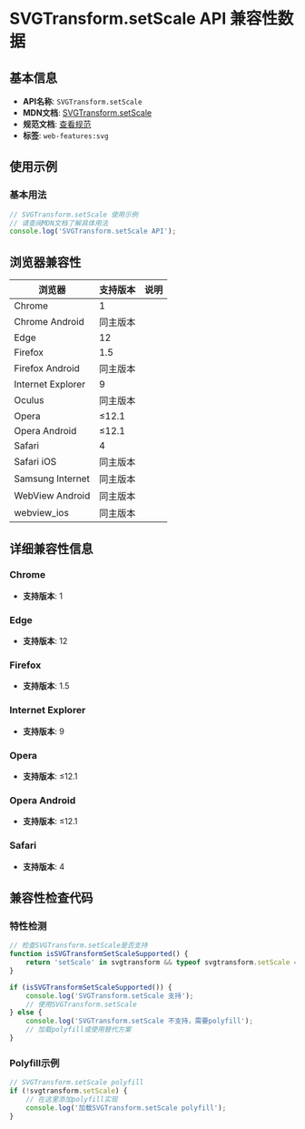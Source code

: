 # SVGTransform.setScale API 兼容性数据

## 基本信息

- **API名称**: `SVGTransform.setScale`
- **MDN文档**: [SVGTransform.setScale](https://developer.mozilla.org/docs/Web/API/SVGTransform/setScale)
- **规范文档**: [查看规范](https://svgwg.org/svg2-draft/coords.html#__svg__SVGTransform__setScale)
- **标签**: `web-features:svg`

## 使用示例

### 基本用法

```javascript
// SVGTransform.setScale 使用示例
// 请查阅MDN文档了解具体用法
console.log('SVGTransform.setScale API');
```

## 浏览器兼容性

| 浏览器 | 支持版本 | 说明 |
|--------|----------|------|
| Chrome | 1 |  |
| Chrome Android | 同主版本 |  |
| Edge | 12 |  |
| Firefox | 1.5 |  |
| Firefox Android | 同主版本 |  |
| Internet Explorer | 9 |  |
| Oculus | 同主版本 |  |
| Opera | ≤12.1 |  |
| Opera Android | ≤12.1 |  |
| Safari | 4 |  |
| Safari iOS | 同主版本 |  |
| Samsung Internet | 同主版本 |  |
| WebView Android | 同主版本 |  |
| webview_ios | 同主版本 |  |

## 详细兼容性信息

### Chrome

- **支持版本**: 1

### Edge

- **支持版本**: 12

### Firefox

- **支持版本**: 1.5

### Internet Explorer

- **支持版本**: 9

### Opera

- **支持版本**: ≤12.1

### Opera Android

- **支持版本**: ≤12.1

### Safari

- **支持版本**: 4

## 兼容性检查代码

### 特性检测

```javascript
// 检查SVGTransform.setScale是否支持
function isSVGTransformSetScaleSupported() {
    return 'setScale' in svgtransform && typeof svgtransform.setScale === 'function';
}

if (isSVGTransformSetScaleSupported()) {
    console.log('SVGTransform.setScale 支持');
    // 使用SVGTransform.setScale
} else {
    console.log('SVGTransform.setScale 不支持，需要polyfill');
    // 加载polyfill或使用替代方案
}
```

### Polyfill示例

```javascript
// SVGTransform.setScale polyfill
if (!svgtransform.setScale) {
    // 在这里添加polyfill实现
    console.log('加载SVGTransform.setScale polyfill');
}
```

